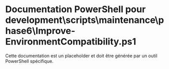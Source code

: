 # Documentation PowerShell pour development\scripts\maintenance\phase6\Improve-EnvironmentCompatibility.ps1

Cette documentation est un placeholder et doit être générée par un outil PowerShell spécifique.

